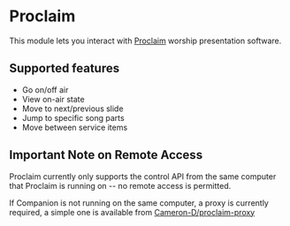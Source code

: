 # Proclaim

This module lets you interact with [Proclaim](https://faithlife.com/products/proclaim) worship presentation software.

## Supported features
* Go on/off air
* View on-air state
* Move to next/previous slide
* Jump to specific song parts
* Move between service items

## Important Note on Remote Access

Proclaim currently only supports the control API from the same computer that Proclaim is running on -- no remote access is permitted.

If Companion is not running on the same computer, a proxy is currently required, a simple one is available from [Cameron-D/proclaim-proxy](https://github.com/Cameron-D/proclaim-proxy)